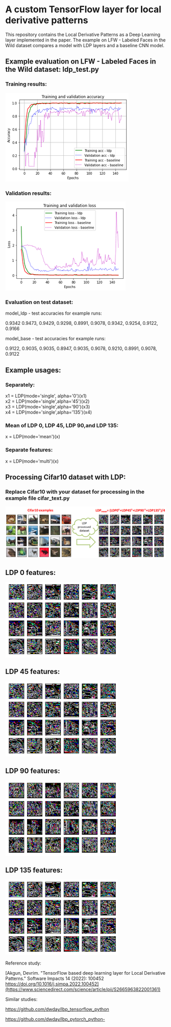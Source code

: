 # A custom TensorFlow layer for local derivative patterns 

This repository contains the Local Derivative Patterns as a Deep Learning layer implemented in the paper. The example on LFW - Labeled Faces in the Wild dataset compares a model with LDP layers and a baseline CNN model. 
## Example evaluation on LFW - Labeled Faces in the Wild dataset: ldp_test.py

###  Training results:
![alt text](images/hist_train.png)
###  Validation results:
![alt text](images/hist_loss.png)

###  Evaluation on test dataset:
model_ldp - test accuracies for example runs:

0.9342 0.9473, 0.9429, 0.9298, 0.8991, 0.9078, 0.9342, 0.9254, 0.9122, 0.9166 

model_base - test accuracies for example runs:

0.9122, 0.9035, 0.9035, 0.8947, 0.9035, 0.9078, 0.9210, 0.8991, 0.9078, 0.9122


## Example usages:
### Separately:
  x1 = LDP(mode='single', alpha='0')(x1)    
  x2 = LDP(mode='single',alpha='45')(x2)    
  x3 = LDP(mode='single',alpha='90')(x3)    
  x4 = LDP(mode='single',alpha='135')(x4)   
### Mean of LDP 0, LDP 45, LDP 90,and LDP 135:   
  x = LDP(mode='mean')(x)   
### Separate features:   
  x = LDP(mode='multi')(x)    
  
## Processing Cifar10 dataset with LDP:
### Replace Cifar10 with your dataset for processing in the example file cifar_text.py
![alt text](images/cifar10_ldb.png)

##  LDP 0 features:
![alt text](images/ldp_0.png)
##  LDP 45 features:
![alt text](images/ldp_45.png)
##  LDP 90 features:
![alt text](images/ldp_90.png)
##  LDP 135 features:
![alt text](images/ldp_135.png)


Reference study:

[Akgun, Devrim. "TensorFlow based deep learning layer for Local Derivative Patterns." Software Impacts 14 (2022): 100452 https://doi.org/10.1016/j.simpa.2022.100452](https://www.sciencedirect.com/science/article/pii/S2665963822001361)

Similar studies:

https://github.com/dwday/lbp_tensorflow_python

https://github.com/dwday/lbp_pytorch_python-
